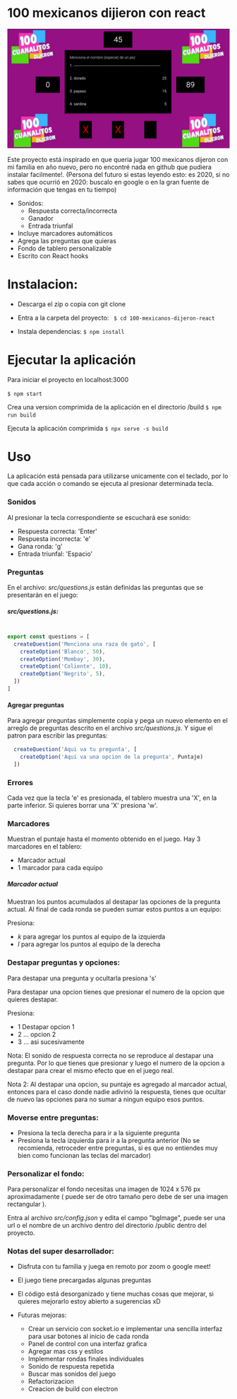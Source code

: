 # 100 mexicanos dijieron con react

![Screenshot](https://github.com/Ricardo272727/100-mexicanos-dijeron-react/blob/master/screenshot.png "100 mexicanos dijeron react")

Este proyecto está inspirado en que queria jugar 100 mexicanos dijeron 
con mi familia en año nuevo, pero no encontré nada en github que pudiera 
instalar facilmente!.
(Persona del futuro si estas leyendo esto: es 2020, si no sabes que ocurrió en 2020: buscalo en google o en la gran fuente de información que tengas en tu tiempo)


- Sonidos: 
  - Respuesta correcta/incorrecta
  - Ganador
  - Entrada triunfal
- Incluye marcadores automáticos
- Agrega las preguntas que quieras
- Fondo de tablero personalizable
- Escrito con React hooks


# Instalacion:

- Descarga el zip o copia con git clone

- Entra a la carpeta del proyecto: 
` 
  $ cd 100-mexicanos-dijeron-react
`

- Instala dependencias:
`
  $ npm install
`


# Ejecutar la aplicación

Para iniciar el proyecto en localhost:3000

`
  $ npm start
`

Crea una version comprimida de la aplicación en el directorio /build
`
  $ npm run build
`

Ejecuta la aplicación comprimida
`
  $ npx serve -s build
`


# Uso

La aplicación está pensada para utilizarse unicamente con el teclado,
por lo que cada acción o comando se ejecuta al presionar determinada tecla. 


### Sonidos
Al presionar la tecla correspondiente se escuchará ese sonido:

- Respuesta correcta: 'Enter'
- Respuesta incorrecta: 'e'
- Gana ronda: 'g'
- Entrada triunfal: 'Espacio'

### Preguntas
En el archivo: *src/questions.js* están definidas las preguntas
que se presentarán en el juego:

##### src/questions.js:
```javascript

export const questions = [
  createQuestion('Menciona una raza de gato', [
    createOption('Blanco', 50),
    createOption('Mombay', 30),
    createOption('Coliente', 10),
    createOption('Negrito', 5),
  ])
]
```

#### Agregar preguntas
Para agregar preguntas simplemente copia y pega un nuevo elemento en
el arreglo de preguntas descrito en el archivo *src/questions.js*.
Y sigue el patron para escribir las preguntas:

```javascript
  createQuestion('Aqui va tu pregunta', [
    createOption('Aqui va una opcion de la pregunta', Puntaje)
  ])
```

### Errores
Cada vez que la tecla 'e' es presionada, el tablero muestra una 'X', 
en la parte inferior. Si quieres borrar una 'X' presiona 'w'.

### Marcadores
Muestran el puntaje hasta el momento obtenido en el juego. 
Hay 3 marcadores en el tablero:
- Marcador actual
- 1 marcador para cada equipo

##### Marcador actual
Muestran los puntos acumulados al destapar las opciones de la pregunta
actual. 
Al final de cada ronda se pueden sumar estos puntos a un equipo:

Presiona:
- *k* para agregar los puntos al equipo de la izquierda
- *l* para agregar los puntos al equipo de la derecha

### Destapar preguntas y opciones:
Para destapar una pregunta y ocultarla presiona 's'

Para destapar una opcion tienes que presionar el numero de la opcion
que quieres destapar. 

Presiona:
- 1 Destapar opcion 1
- 2 ... opcion 2
- 3 ... asi sucesivamente

Nota: El sonido de respuesta correcta no se reproduce al destapar una
pregunta. Por lo que tienes que presionar <Enter> y luego el numero
de la opcion a destapar para crear el mismo efecto que en el juego real.

Nota 2: Al destapar una opcion, su puntaje es agregado al marcador actual,
entonces para el caso donde nadie adivinó la respuesta, tienes que ocultar
de nuevo las opciones para no sumar a ningun equipo esos puntos.


### Moverse entre preguntas:
- Presiona la tecla derecha para ir a la siguiente pregunta
- Presiona la tecla izquierda para ir a la pregunta anterior (No se recomienda, 
retroceder entre preguntas, si es que no entiendes muy bien como funcionan las teclas
del marcador)

### Personalizar el fondo:
Para personalizar el fondo necesitas una imagen de 1024 x 576 px aproximadamente 
( puede ser de otro tamaño pero debe de ser una imagen rectangular ).

Entra al archivo *src/config.json* y edita el campo "bgImage", puede
ser una url o el nombre de un archivo dentro del directorio /public
dentro del proyecto.






### Notas del super desarrollador:

- Disfruta con tu familia y juega en remoto por zoom o google meet!

- El juego tiene precargadas algunas preguntas

- El código está desorganizado y tiene muchas cosas que mejorar, si quieres mejorarlo estoy abierto a sugerencias xD

- Futuras mejoras:
  - Crear un servicio con socket.io e implementar una sencilla interfaz para usar botones al inicio de cada ronda
  - Panel de control con una interfaz grafica 
  - Agregar mas css y estilos
  - Implementar rondas finales individuales
  - Sonido de respuesta repetida
  - Buscar mas sonidos del juego
  - Refactorizacion
  - Creacion de build con electron
